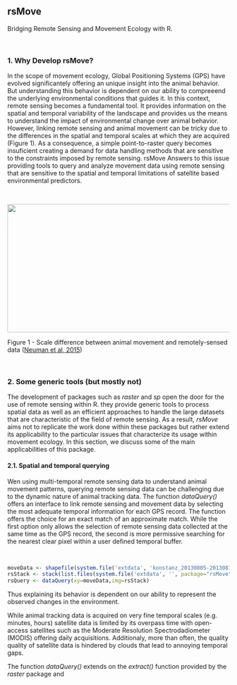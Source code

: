 ## rsMove
Bridging Remote Sensing and Movement Ecology with R.

<br>

### 1. Why Develop rsMove?
In the scope of movement ecology, Global Positioning Systems (GPS) have evolved significantely offering an unique insight into the animal behavior. But understanding this behavior is dependent on our ability to compreeend the underlying environmental conditions that guides it. In this context, remote sensing becomes a fundamental tool. It provides information on the spatial and temporal variability of the landscape and provides us the means to understand the impact of environmental change over animal behavior. However, linking remote sensing and animal movement can be tricky due to the differences in the spatial and temporal scales at which they are acquired (Figure 1). As a consequence, a simple point-to-raster query becomes insuficient creating a demand for data handling methods that are sensitive to the constraints imposed by remote sensing. rsMove Answers to this issue providing tools to query and analyze movement data using remote sensing that are sensitive to the spatial and temporal limitations of satellite based environmental predictors.

<br>

<p align="center">
  <img width="566" height="291" src="http://media.springernature.com/full/springer-static/image/art%3A10.1186%2Fs40462-015-0036-7/MediaObjects/40462_2015_36_Fig1_HTML.gif">
</p>

Figure 1 - Scale difference between animal movement and remotely-sensed data ([Neuman et al, 2015](https://movementecologyjournal.biomedcentral.com/articles/10.1186/s40462-015-0036-7))

<br>

### 2. Some generic tools (but mostly not)
The development of packages such as *raster* and *sp* open the door for the use of remote sensing within R. they provide generic tools to process spatial data as well as an efficient approaches to handle the large datasets that are characteristic of the field of remote sensing. As a result, *rsMove* aims not to replicate the work done within these packages but rather extend its applicability to the particular issues that characterize its usage within movement ecology. In this section, we discuss some of the main applicabilities of this package.

#### 2.1. Spatial and temporal querying
Wen using multi-temporal remote sensing data to understand animal movement patterns, querying remote sensing data can be challenging due to the dynamic nature of animal tracking data. The function *dataQuery()* offers an interface to link remote sensing and movement data by selecting the most adequate temporal information for each GPS record. The function offers the choice for an exact match of an approximate match. While the first option only allows the selection of remote sensing data collected at the same time as the GPS record, the second is more permissive searching for the nearest clear pixel within a user defined temporal buffer.

<br>

```R
moveData <- shapefile(system.file('extdata', 'konstanz_20130805-20130811.shp', package="rsMove"))
rsStack <- stack(list.files(system.file('extdata', '', package="rsMove"), 'tc.*tif', full.names=T))
rsQuery <- dataQuery(xy=moveData,img=rsStack)
```




Thus explaining its behavior is dependent on our ability to represent the observed changes in the environment.


While animal tracking data is acquired on very fine temporal scales (e.g. minutes, hours) satellite data is limited by its overpass time with open-access satellites such as the Moderate Resolution Spectrodadiometer (MODIS) offering daily acquisitions. Additionaly, more than often, the quality quality of satellite data is hindered by clouds that lead to annoying temporal gaps.

The function *dataQuery()* extends on the *extract()* function provided by the *raster* package and 
